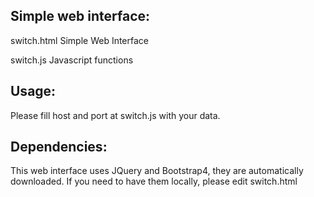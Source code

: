 Simple web interface:
----------------------------------------------------------------


switch.html Simple Web Interface

switch.js Javascript functions

Usage:
----------------------------------------------------------------

Please fill host and port at switch.js with your data.

Dependencies:
----------------------------------------------------------------

This web interface uses JQuery and Bootstrap4, they are automatically downloaded. If you need to have them locally, please edit switch.html

